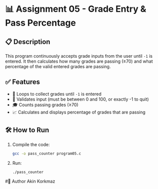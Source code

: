 # 📊 Assignment 05 - Grade Entry & Pass Percentage

## 📋 Description
This program continuously accepts grade inputs from the user until `-1` is entered. It then calculates how many grades are passing (≥70) and what percentage of the valid entered grades are passing.

## ✅ Features
- 🔁 Loops to collect grades until `-1` is entered
- 📌 Validates input (must be between 0 and 100, or exactly -1 to quit)
- 🎓 Counts passing grades (≥70)
- 📈 Calculates and displays percentage of grades that are passing

## 🛠️ How to Run
1. Compile the code:
   ```bash
   gcc -o pass_counter program05.c
2. Run:
   ```bash
   ./pass_counter
#👤 Author
Akin Korkmaz
